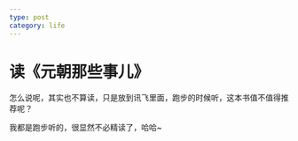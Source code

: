 ```yaml
---
type: post
category: life
---
```

# 读《元朝那些事儿》

怎么说呢，其实也不算读，只是放到讯飞里面，跑步的时候听，这本书值不值得推荐呢？

我都是跑步听的，很显然不必精读了，哈哈~